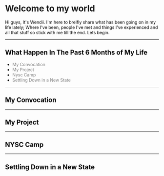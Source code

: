 # Welcome to my world


<span style="color:black">
Hi guys, It's Wendii. I'm here to breifly share what has been going on in my life lately; Where I've been, people I've met and things I've experienced and all that stuff so stick with me till the end. Lets begin.

---
## <span style="color:black"> __What Happen In The Past 6 Months of My Life__ </span>

* <span style="color:grey"> My Convocation
* <span style="color:grey"> My Project
* <span style="color:grey"> Nysc Camp
* <span style="color:grey"> Settling Down in a New State
 
---
## <span style="color:black"> __My Convocation__ </span>
  

---
## <span style="color:black"> __My Project__ </span>
 

---
## <span style="color:black"> __NYSC Camp__ </span>
  

---
## <span style="color:black"> __Settling Down in a New State__ </span>
